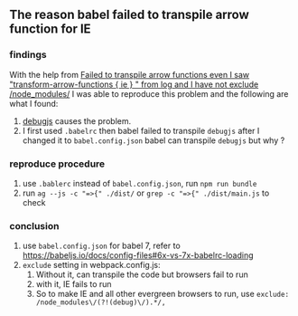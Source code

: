 ## The reason babel failed to transpile arrow function for IE



### findings 

With the help from [Failed to transpile arrow functions even I saw "transform-arrow-functions { ie } " from log and I have not exclude /node_modules/](https://github.com/babel/babel/issues/16145) I was able to reproduce this problem and the following are what I  found:

1.  [debugjs](https://github.com/debug-js/debug) causes the problem.
2. I first used `.babelrc` then babel failed to transpile `debugjs` after I changed it to `babel.config.json` babel can transpile `debugjs` but why ?



### reproduce procedure

1. use  `.bablerc` instead of `babel.config.json`, run `npm run bundle`
2. run `ag --js -c "=>{" ./dist/` or  `grep -c "=>{" ./dist/main.js`  to check



### conclusion

1. use ``babel.config.json`` for babel 7, refer to https://babeljs.io/docs/config-files#6x-vs-7x-babelrc-loading
2. `exclude` setting in webpack.config.js:
   1.  Without it, can transpile the code but browsers fail to run
   2. with it, IE fails to run
   3. So to make IE and all other evergreen browsers to run, use `exclude: /node_modules\/(?!(debug)\/).*/,`